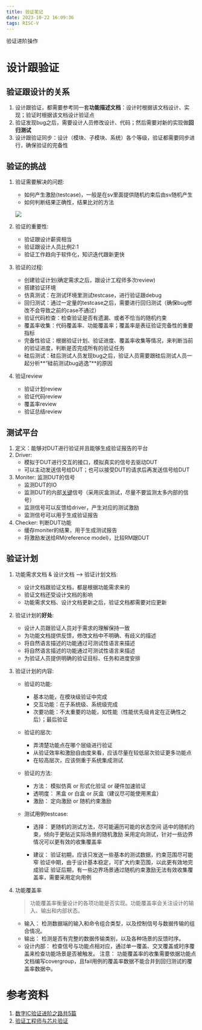 ```yaml
---
title: 验证笔记
date: 2023-10-22 16:09:36
tags: RISC-V
---
```


验证进阶操作

<!--more-->

# 设计跟验证

## 验证跟设计的关系

1. 设计跟验证，都需要参考同一套**功能描述文档**：设计时根据该文档设计、实现；验证时根据该文档设计验证点
2. 验证发现bug之后，需要设计人员修改设计、代码；然后需要对新的实现做**回归测试**
3. 设计跟验证同步：设计（模块、子模块、系统）各个等级，验证都需要同步进行，确保验证的完备性

## 验证的挑战

1. 验证需要解决的问题:

   - 如何产生激励(testcase)，一般是在sv里面提供随机约束后由sv随机产生
   - 如何判断结果正确性，结果比对的方法

   ![](https://s2.loli.net/2023/10/30/EAIw5fSBYotHDdv.png)

2. 验证的重要性:

   - 验证跟设计薪资相当
   - 验证跟设计人员比例2:1
   - 验证工作趋向于软件化，知识迭代跟新更快

3. 验证的过程:

   - 创建验证计划(确定需求之后，跟设计工程师多次review)
   - 搭建验证环境
   - 仿真测试：在测试环境里测试testcase，进行验证跟debug
   - 回归测试：通过一定量的testcase之后，需要进行回归测试（确保bug修改不会导致之前的case不通过）
   - 验证代码检查：检查验证是否有遗漏、或者不恰当的随机约束
   - 覆盖率收集：代码覆盖率、功能覆盖率；覆盖率是表征验证完备性的重要指标
   - 完备性验证：根据验证计划、验证进度、覆盖率收集等情况，来判断当前的验证进度，判断是否完成所有的验证任务
   - 硅后测试：硅后测试人员发现bug之后，验证人员需要跟硅后测试人员一起分析**“硅前测试bug逃逸”**的原因

4. 验证review
   - 验证计划review
   - 验证代码review
   - 覆盖率review
   - 验证总结review

## 测试平台

1. 定义：能够对DUT进行验证并且能够生成验证报告的平台
2. Driver:
   - 模拟于DUT进行交互的接口，模拟真实的信号去驱动DUT
   - 可以主动发送信号给DUT；也可以接受DUT的请求后再发送信号给DUT
3. Moniter: 监测DUT的信号
   - 监测DUT的IO
   - 监测DUT的内部<u>关键</u>信号（采用灰盒测试，尽量不要监测太多内部的信号）
   - 监测信号可以反馈给driver，产生对应的测试激励
   - 监测信号可以用于生成验证报告
4. Checker: 判断DUT功能
   - 缓存moniter的结果，用于生成测试报告
   - 将激励发送给RM(reference model)，比较RM跟DUT

## 验证计划

1. 功能需求文档 & 设计文档 --> 验证计划文档:

   - 设计文档跟验证文档，都是根据功能需求来的
   - 验证文档还受设计文档的影响
   - 功能需求文档、设计文档更新之后，验证文档都需要对应更新

2. 验证计划的**好处**:

   - 设计人员跟验证人员对于需求的理解保持一致
   - 为功能文档提供反馈，修改文档中不明确、有歧义的描述
   - 将自然语言描述的功能通过可测试性语言来描述
   - 将自然语言描述的功能通过可测试性语言来描述
   - 为验证人员提供明确的验证目标、任务和进度安排

3. 验证计划的内容:

   - 验证的功能:

     - 基本功能，在模块级验证中完成
     - 交互功能：在子系统级、系统级完成
     - 次要功能：不太重要的功能，如性能（性能优先级肯定在正确性之后）；最后验证

   - 验证的层次:

     - 弄清楚功能点在哪个层级进行验证
     - 从验证效率和激励自由度来看，应该尽量在较低层次验证更多功能点
     - 在较高层次，应该侧重于系统集成测试

   - 验证的方法:

     - 方法： 模拟仿真 or 形式化验证 or 硬件加速验证
     - 透明度： 黑盒 or 白盒 or 灰盒（建议尽可能使用黑盒）
     - 激励： 定向激励 or 随机约束激励

   - 测试用例testcase:

     - 选择：
       更随机的测试方法，尽可能遍历可能的状态空间
       适中的随机约束，倾向于更贴近实际场景的随机激励
       采用定向测试，针对一些边界情况可以更有效的收集覆盖率

     - 建议：
       验证初期，应该只发送一些基本的测试数据，约束范围尽可能窄
       验证中期，由于设计基本稳定，可扩大约束范围，以此更有效地完成验证
       验证后期，有一些边界场景通过随机约束激励无法有效收集覆盖率，需要采用定向用例

4. 功能覆盖率

   > 功能覆盖率衡量设计的各项功能是否实现。功能覆盖率会关注设计的输入、输出和内部状态。

   - 输入： 检测数据端的输入和命令组合类型，以及控制信号与数据传输的组合情况。
   - 输出： 检测是否有完整的数据传输类别，以及各种场景的反馈时序。
   - 设计内部： 检查信号与功能点相对应，通过单一覆盖、交叉覆盖或时序覆盖来检查功能场景是否被触发。
     注意： 功能覆盖率的收集需要依据功能点文档编写covergroup，且fail用例的覆盖率数据不能合并到回归测试的覆盖率数据中。

# 参考资料

1. [数字IC验证进阶之路共5篇](https://www.zhihu.com/column/c_1571548204222660608)
2. [验证工程师与芯片验证](https://www.wenhui.space/docs/07-ic-verify/training/verifier-and-verify-one/)
